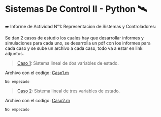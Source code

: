 # Sistemas De Control II - Python :artificial_satellite:
 
 :arrow_right: Informe de Actividad N°1: Representacion de Sistemas y  Controladores:

   Se dan 2 casos de estudio los cuales hay que desarrollar informes y simulaciones para cada uno, se 
   desarrolla un pdf con los informes para cada caso y se sube un archivo a cada caso, todo va a estar 
   en link adjuntos.

   > [Caso 1]( https://docs.google.com/document/d/1KZYYT7esHmJAt3pkEX0mvPm0SGv5gl7VoEHAGjFdfi0/edit?usp=sharing): Sistema lineal de dos variables de estado.
 
   Archivo con el codigo: [Caso1.m]([https://github.com/Schreiner-F/SistemasDeControl2/blob/main/Caso1.m](https://github.com/Schreiner-F/Sistemas-de-Control-2---python/blob/f99f53874ace2410b36be02120374e2f4a6e23ab/Actividad_1_Caso_1.ipynb))
   
    No empezado
        
   > [Caso 2]( https://docs.google.com/document/d/1llY7UVRW3fGKIITUCpEvVFjhMJ9Z-2U0c10c8aaSM_8/edit?usp=sharing): Sistema lineal de tres variables de estado.
      
   Archivo con el codigo: [Caso2.m]([https://github.com/Schreiner-F/SistemasDeControl2/blob/main/Caso2.m](https://github.com/Schreiner-F/Sistemas-de-Control-2---python/blob/096275f864ffc35435ec96de332685c2b192e53c/Actividad_1_Caso_2.ipynb))
   
    No empezado
        

